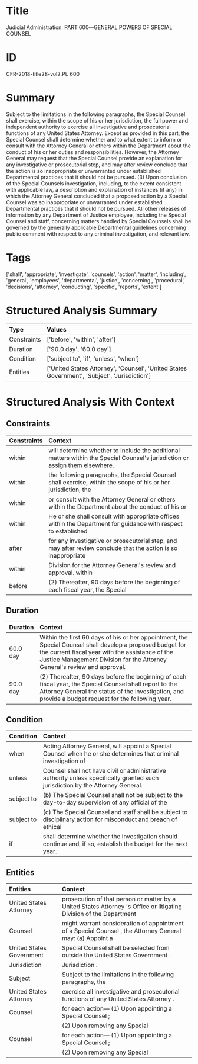 # Title

 Judicial Administration. PART 600—GENERAL POWERS OF SPECIAL COUNSEL


# ID

 CFR-2018-title28-vol2.Pt. 600


# Summary

Subject to the limitations in the following paragraphs, the Special Counsel shall exercise, within the scope of his or her jurisdiction, the full power and independent authority to exercise all investigative and prosecutorial functions of any United States Attorney.
Except as provided in this part, the Special Counsel shall determine whether and to what extent to inform or consult with the Attorney General or others within the Department about the conduct of his or her duties and responsibilities.
However, the Attorney General may request that the Special Counsel provide an explanation for any investigative or prosecutorial step, and may after review conclude that the action is so inappropriate or unwarranted under established Departmental practices that it should not be pursued.
(3) Upon conclusion of the Special Counsels investigation, including, to the extent consistent with applicable law, a description and explanation of instances (if any) in which the Attorney General concluded that a proposed action by a Special Counsel was so inappropriate or unwarranted under established Departmental practices that it should not be pursued.
All other releases of information by any Department of Justice employee, including the Special Counsel and staff, concerning matters handled by Special Counsels shall be governed by the generally applicable Departmental guidelines concerning public comment with respect to any criminal investigation, and relevant law.


# Tags

['shall', 'appropriate', 'investigate', 'counsels', 'action', 'matter', 'including', 'general', 'employees', 'departmental', 'justice', 'concerning', 'procedural', 'decisions', 'attorney', 'conducting', 'specific', 'reports', 'extent']


# Structured Analysis Summary

| Type        | Values                                                                                       |
|:------------|:---------------------------------------------------------------------------------------------|
| Constraints | ['before', 'within', 'after']                                                                |
| Duration    | ['90.0 day', '60.0 day']                                                                     |
| Condition   | ['subject to', 'if', 'unless', 'when']                                                       |
| Entities    | ['United States Attorney', 'Counsel', 'United States Government', 'Subject', 'Jurisdiction'] |


# Structured Analysis With Context

 


## Constraints

| Constraints   | Context                                                                                                                       |
|:--------------|:------------------------------------------------------------------------------------------------------------------------------|
| within        | will determine whether to include the additional matters within  the Special Counsel's jurisdiction or assign them elsewhere. |
| within        | the following paragraphs, the Special Counsel shall exercise, within the scope of his or her jurisdiction, the                |
| within        | or consult with the Attorney General or others within the Department about the conduct of his or                              |
| within        | He or she shall consult with appropriate offices  within the Department for guidance with respect to established              |
| after         | for any investigative or prosecutorial step, and may after review conclude that the action is so inappropriate                |
| within        | Division for the Attorney General's review and approval. within                                                               |
| before        | (2) Thereafter, 90 days  before the beginning of each fiscal year, the Special                                                |


## Duration

| Duration   | Context                                                                                                                                                                                                                                    |
|:-----------|:-------------------------------------------------------------------------------------------------------------------------------------------------------------------------------------------------------------------------------------------|
| 60.0 day   | Within the first 60 days of his or her appointment, the Special Counsel shall develop a proposed budget for the current fiscal year with the assistance of the Justice Management Division for the Attorney General's review and approval. |
| 90.0 day   | (2) Thereafter, 90 days before the beginning of each fiscal year, the Special Counsel shall report to the Attorney General the status of the investigation, and provide a budget request for the following year.                           |


## Condition

| Condition   | Context                                                                                                                          |
|:------------|:---------------------------------------------------------------------------------------------------------------------------------|
| when        | Acting Attorney General, will appoint a Special Counsel when he or she determines that criminal investigation of                 |
| unless      | Counsel shall not have civil or administrative authority unless  specifically granted such jurisdiction by the Attorney General. |
| subject to  | (b) The Special Counsel shall not be  subject to the day-to-day supervision of any official of the                               |
| subject to  | (c) The Special Counsel and staff shall be  subject to disciplinary action for misconduct and breach of ethical                  |
| if          | shall determine whether the investigation should continue and, if  so, establish the budget for the next year.                   |


## Entities

| Entities                 | Context                                                                                                             |
|:-------------------------|:--------------------------------------------------------------------------------------------------------------------|
| United States Attorney   | prosecution of that person or matter by a United States Attorney 's Office or litigating Division of the Department |
| Counsel                  | might warrant consideration of appointment of a Special Counsel , the Attorney General may: (a) Appoint a           |
| United States Government | Special Counsel shall be selected from outside the United States Government .                                       |
| Jurisdiction             | Jurisdiction .                                                                                                      |
| Subject                  | Subject to the limitations in the following paragraphs, the                                                         |
| United States Attorney   | exercise all investigative and prosecutorial functions of any United States Attorney .                              |
| Counsel                  | for each action&#8212; (1) Upon appointing a Special Counsel ;                                                      |
|                          |           (2) Upon removing any Special                                                                             |
| Counsel                  | for each action&#8212; (1) Upon appointing a Special Counsel ;                                                      |
|                          |           (2) Upon removing any Special                                                                             |


